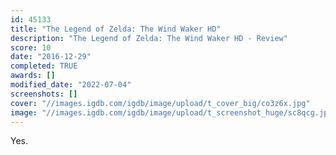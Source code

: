 ```yaml
---
id: 45133
title: "The Legend of Zelda: The Wind Waker HD"
description: "The Legend of Zelda: The Wind Waker HD - Review"
score: 10
date: "2016-12-29"
completed: TRUE
awards: []
modified_date: "2022-07-04"
screenshots: []
cover: "//images.igdb.com/igdb/image/upload/t_cover_big/co3z6x.jpg"
image: "//images.igdb.com/igdb/image/upload/t_screenshot_huge/sc8qcg.jpg"
---
```

Yes.